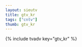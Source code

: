 ```yaml
--- 
layout: sieutv
title: gtv_kr
tags: ["cntv"]
thumb: gtv_kr
---
```

{% include tvadv key="gtv_kr" %}
